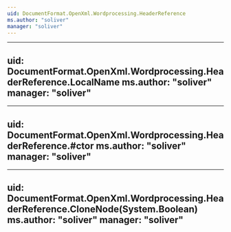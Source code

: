 ```yaml
---
uid: DocumentFormat.OpenXml.Wordprocessing.HeaderReference
ms.author: "soliver"
manager: "soliver"
---
```


---
uid: DocumentFormat.OpenXml.Wordprocessing.HeaderReference.LocalName
ms.author: "soliver"
manager: "soliver"
---

---
uid: DocumentFormat.OpenXml.Wordprocessing.HeaderReference.#ctor
ms.author: "soliver"
manager: "soliver"
---

---
uid: DocumentFormat.OpenXml.Wordprocessing.HeaderReference.CloneNode(System.Boolean)
ms.author: "soliver"
manager: "soliver"
---
